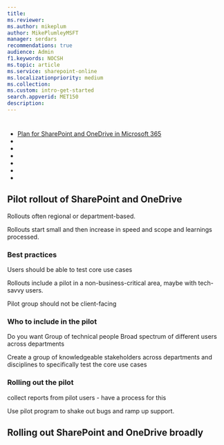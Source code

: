 ```yaml
---
title: 
ms.reviewer: 
ms.author: mikeplum
author: MikePlumleyMSFT
manager: serdars
recommendations: true
audience: Admin
f1.keywords: NOCSH
ms.topic: article
ms.service: sharepoint-online
ms.localizationpriority: medium
ms.collection:  
ms.custom: intro-get-started
search.appverid: MET150
description: 
---
```


# 


- [Plan for SharePoint and OneDrive in Microsoft 365](plan-for-sharepoint-onedrive.md)
- []()
- []()
- []()
- []()
- []()
- []()


## Pilot rollout of SharePoint and OneDrive

Rollouts often regional or department-based.

Rollouts start small and then increase in speed and scope and learnings processed.

### Best practices

Users should be able to test core use cases

Rollouts include a pilot in a non-business-critical area, maybe with tech-savvy users.

Pilot group should not be client-facing

### Who to include in the pilot


Do you want
Group of technical people
Broad spectrum of different users across departments


Create a group of knowledgeable stakeholders across departments and disciplines to specifically test the core use cases

### Rolling out the pilot

collect reports from pilot users - have a process for this

Use pilot program to shake out bugs and ramp up support.


## Rolling out SharePoint and OneDrive broadly








